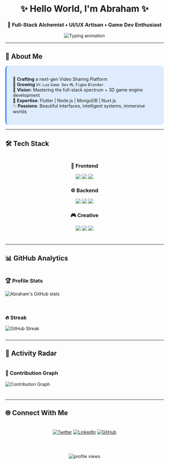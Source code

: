 <div align="center">
  
# ✨ Hello World, I'm Abraham ✨

### 🚀 Full-Stack Alchemist • UI/UX Artisan • Game Dev Enthusiast

<img src="https://readme-typing-svg.demolab.com?font=Fira+Code&weight=600&size=22&duration=4000&pause=1000&color=58A6FF&center=true&vCenter=true&width=500&lines=Turning+coffee+into+code+since+2020;Building+scalable+digital+experiences;3D+game+developer+in+the+making" alt="Typing animation" />

</div>

---

## 🎨 About Me

<div style="background: rgba(56, 139, 253, 0.15); padding: 20px; border-radius: 10px; border-left: 4px solid #388bfd;">

🔭 **Crafting** a next-gen Video Sharing Platform  
🌱 **Growing** in: `Lua` `Game Dev` `ML` `Figma` `Blender`  
🎯 **Vision**: Mastering the full-stack spectrum + 3D game engine development  
💬 **Expertise**: Flutter | Node.js | MongoDB | Nuxt.js  
✨ **Passions**: Beautiful interfaces, intelligent systems, immersive worlds  

</div>

---

## 🛠️ Tech Stack

<div align="center" style="margin: 40px 0;">

### 🎨 Frontend
<img src="https://img.shields.io/badge/Flutter-02569B?style=for-the-badge&logo=flutter&logoColor=white" />
<img src="https://img.shields.io/badge/Vue.js-4FC08D?style=for-the-badge&logo=vuedotjs&logoColor=white" />
<img src="https://img.shields.io/badge/React-61DAFB?style=for-the-badge&logo=react&logoColor=black" />

### ⚙️ Backend
<img src="https://img.shields.io/badge/Node.js-339933?style=for-the-badge&logo=nodedotjs&logoColor=white" />
<img src="https://img.shields.io/badge/MongoDB-47A248?style=for-the-badge&logo=mongodb&logoColor=white" />
<img src="https://img.shields.io/badge/Firebase-FFCA28?style=for-the-badge&logo=firebase&logoColor=black" />

### 🎮 Creative
<img src="https://img.shields.io/badge/Blender-F5792A?style=for-the-badge&logo=blender&logoColor=white" />
<img src="https://img.shields.io/badge/Lua-2C2D72?style=for-the-badge&logo=lua&logoColor=white" />
<img src="https://img.shields.io/badge/Figma-F24E1E?style=for-the-badge&logo=figma&logoColor=white" />

</div>

---

## 📊 GitHub Analytics

<div style="display: flex; flex-wrap: wrap; gap: 20px; justify-content: center;">

<div style="flex: 1; min-width: 300px;">

### 🏆 Profile Stats
![Abraham's GitHub stats](https://github-readme-stats.vercel.app/api?username=AbrahamKiplagat&show_icons=true&theme=radical&bg_color=0d1117&hide_border=true)

</div>

<div style="flex: 1; min-width: 300px;">

### 🔥 Streak
![GitHub Streak](https://github-readme-streak-stats.herokuapp.com/?user=AbrahamKiplagat&theme=radical&background=0d1117&hide_border=true)

</div>

</div>

---

## 🌟 Activity Radar

<div style="margin: 40px 0;">

### 📅 Contribution Graph
![Contribution Graph](https://github-readme-activity-graph.vercel.app/graph?username=AbrahamKiplagat&theme=react-dark&bg_color=0d1117&hide_border=true&area=true&custom_title=My%20Daily%20Coding%20Journey)

</div>

---

## 🌐 Connect With Me

<div align="center" style="margin-top: 40px;">

[![Twitter](https://img.shields.io/badge/Twitter-1DA1F2?style=for-the-badge&logo=twitter&logoColor=white)](https://x.com/Kiplah718071)
[![LinkedIn](https://img.shields.io/badge/LinkedIn-0077B5?style=for-the-badge&logo=linkedin&logoColor=white)](https://www.linkedin.com/in/abraham-kiplagat-237226241/)
[![GitHub](https://img.shields.io/badge/GitHub-181717?style=for-the-badge&logo=github&logoColor=white)](https://github.com/AbrahamKiplagat)

</div>

<div align="center" style="margin-top: 60px;">

<img src="https://komarev.com/ghpvc/?username=AbrahamKiplagat&label=Profile%20Views&color=58a6ff&style=flat" alt="profile views" />

</div>
